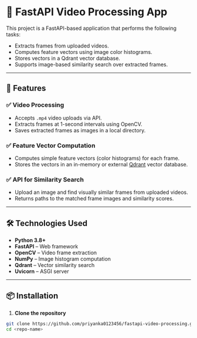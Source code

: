 # 🎥 FastAPI Video Processing App

This project is a FastAPI-based application that performs the following tasks:

- Extracts frames from uploaded videos.
- Computes feature vectors using image color histograms.
- Stores vectors in a Qdrant vector database.
- Supports image-based similarity search over extracted frames.

---

## 🚀 Features

### ✅ Video Processing
- Accepts `.mp4` video uploads via API.
- Extracts frames at 1-second intervals using OpenCV.
- Saves extracted frames as images in a local directory.

### ✅ Feature Vector Computation
- Computes simple feature vectors (color histograms) for each frame.
- Stores the vectors in an in-memory or external [Qdrant](https://qdrant.tech/) vector database.

### ✅ API for Similarity Search
- Upload an image and find visually similar frames from uploaded videos.
- Returns paths to the matched frame images and similarity scores.

---

## 🛠 Technologies Used

- **Python 3.8+**
- **FastAPI** – Web framework
- **OpenCV** – Video frame extraction
- **NumPy** – Image histogram computation
- **Qdrant** – Vector similarity search
- **Uvicorn** – ASGI server

---

## 📦 Installation

1. **Clone the repository**
```bash
git clone https://github.com/priyanka0123456/fastapi-video-processing.git
cd <repo-name>
